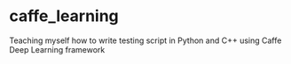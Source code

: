 # caffe_learning

Teaching myself how to write testing script in Python and C++ using Caffe Deep Learning framework
